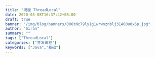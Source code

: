 ```yaml
---
title: "揭秘 ThreadLocal"
date: 2020-03-08T16:37:42+08:00
draft: true
banner: "/img/blog/banners/006tNc79ly1g1wrwnznblj31400u0x6p.jpg"
author: "Siran"
summary: ""
tags: ["ThreadLocal"]
categories: ["并发编程"]
keywords: ["Java","基础"]
---
```

